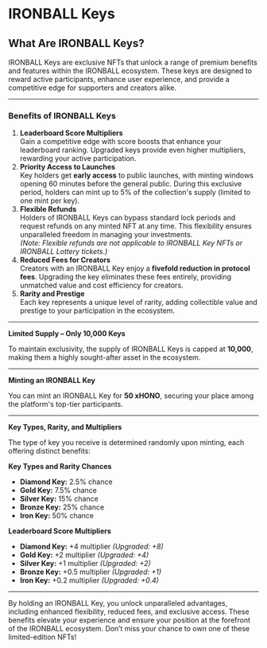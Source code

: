# IRONBALL Keys

## **What Are IRONBALL Keys?**

IRONBALL Keys are exclusive NFTs that unlock a range of premium benefits and features within the IRONBALL ecosystem. These keys are designed to reward active participants, enhance user experience, and provide a competitive edge for supporters and creators alike.

***

### **Benefits of IRONBALL Keys**

1. **Leaderboard Score Multipliers**\
   Gain a competitive edge with score boosts that enhance your leaderboard ranking. Upgraded keys provide even higher multipliers, rewarding your active participation.
2. **Priority Access to Launches**\
   Key holders get **early access** to public launches, with minting windows opening 60 minutes before the general public. During this exclusive period, holders can mint up to 5% of the collection's supply (limited to one mint per key).
3. **Flexible Refunds**\
   Holders of IRONBALL Keys can bypass standard lock periods and request refunds on any minted NFT at any time. This flexibility ensures unparalleled freedom in managing your investments.\
   _(Note: Flexible refunds are not applicable to IRONBALL Key NFTs or IRONBALL Lottery tickets.)_
4. **Reduced Fees for Creators**\
   Creators with an IRONBALL Key enjoy a **fivefold reduction in protocol fees**. Upgrading the key eliminates these fees entirely, providing unmatched value and cost efficiency for creators.
5. **Rarity and Prestige**\
   Each key represents a unique level of rarity, adding collectible value and prestige to your participation in the ecosystem.

***

**Limited Supply – Only 10,000 Keys**

To maintain exclusivity, the supply of IRONBALL Keys is capped at **10,000**, making them a highly sought-after asset in the ecosystem.

***

**Minting an IRONBALL Key**

You can mint an IRONBALL Key for **50 xHONO**, securing your place among the platform's top-tier participants.

***

**Key Types, Rarity, and Multipliers**

The type of key you receive is determined randomly upon minting, each offering distinct benefits:

**Key Types and Rarity Chances**

* **Diamond Key:** 2.5% chance
* **Gold Key:** 7.5% chance
* **Silver Key:** 15% chance
* **Bronze Key:** 25% chance
* **Iron Key:** 50% chance

**Leaderboard Score Multipliers**

* **Diamond Key:** +4 multiplier _(Upgraded: +8)_
* **Gold Key:** +2 multiplier _(Upgraded: +4)_
* **Silver Key:** +1 multiplier _(Upgraded: +2)_
* **Bronze Key:** +0.5 multiplier _(Upgraded: +1)_
* **Iron Key:** +0.2 multiplier _(Upgraded: +0.4)_

***

By holding an IRONBALL Key, you unlock unparalleled advantages, including enhanced flexibility, reduced fees, and exclusive access. These benefits elevate your experience and ensure your position at the forefront of the IRONBALL ecosystem. Don’t miss your chance to own one of these limited-edition NFTs!
